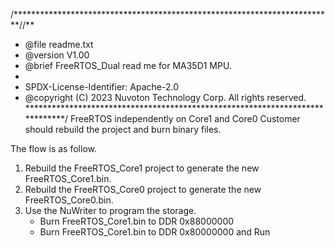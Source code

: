 /*************************************************************************//**
 * @file     readme.txt
 * @version  V1.00
 * @brief    FreeRTOS_Dual read me for MA35D1 MPU.
 *
 * SPDX-License-Identifier: Apache-2.0
 * @copyright (C) 2023 Nuvoton Technology Corp. All rights reserved.
*****************************************************************************/
FreeRTOS independently on Core1 and Core0
Customer should rebuild the project and burn binary files.

The flow is as follow.
1. Rebuild the FreeRTOS_Core1 project to generate the new FreeRTOS_Core1.bin.
2. Rebuild the FreeRTOS_Core0 project to generate the new FreeRTOS_Core0.bin.
3. Use the NuWriter to program the storage.
	- Burn FreeRTOS_Core1.bin to DDR 0x88000000 
	- Burn FreeRTOS_Core1.bin to DDR 0x80000000 and Run